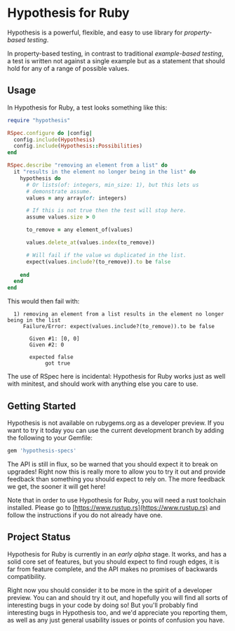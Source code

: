 # Hypothesis for Ruby

Hypothesis is a powerful, flexible, and easy to use library for *property-based testing*.

In property-based testing,
in contrast to traditional *example-based testing*,
a test is written not against a single example but as a statement that should hold for any of a range of possible values.

## Usage

In Hypothesis for Ruby, a test looks something like this:

```ruby
require "hypothesis"

RSpec.configure do |config|
  config.include(Hypothesis)
  config.include(Hypothesis::Possibilities)
end

RSpec.describe "removing an element from a list" do
  it "results in the element no longer being in the list" do
    hypothesis do
      # Or lists(of: integers, min_size: 1), but this lets us
      # demonstrate assume.
      values = any array(of: integers)

      # If this is not true then the test will stop here.
      assume values.size > 0

      to_remove = any element_of(values)

      values.delete_at(values.index(to_remove))

      # Will fail if the value ws duplicated in the list.
      expect(values.include?(to_remove)).to be false
      
    end
  end
end
```

This would then fail with:

```
  1) removing an element from a list results in the element no longer being in the list
     Failure/Error: expect(values.include?(to_remove)).to be false

       Given #1: [0, 0]
       Given #2: 0

       expected false
            got true
```

The use of RSpec here is incidental:
Hypothesis for Ruby works just as well with minitest,
and should work with anything else you care to use.

## Getting Started

Hypothesis is not available on rubygems.org as a developer preview.
If you want to try it today you can use the current development branch by adding the following to your Gemfile:

```ruby
gem 'hypothesis-specs'
```

The API is still in flux, so be warned that you should expect it to break on upgrades!
Right now this is really more to allow you to try it out and provide feedback than something you should expect to rely on.
The more feedback we get, the sooner it will get here!

Note that in order to use Hypothesis for Ruby, you will need a rust toolchain installed.
Please go to [https://www.rustup.rs](https://www.rustup.rs) and follow the instructions if you do not already have one.

## Project Status

Hypothesis for Ruby is currently in an *early alpha* stage.
It works, and has a solid core set of features, but you should expect to find rough edges,
it is far from feature complete, and the API makes no promises of backwards compatibility.

Right now you should consider it to be more in the spirit of a developer preview.
You can and should try it out, and hopefully you will find all sorts of interesting bugs in your code by doing so!
But you'll probably find interesting bugs in Hypothesis too,
and we'd appreciate you reporting them,
as well as any just general usability issues or points of confusion you have.
